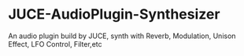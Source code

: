 # JUCE-AudioPlugin-Synthesizer
An audio plugin build by JUCE, synth with Reverb, Modulation, Unison Effect, LFO Control, Filter,etc
